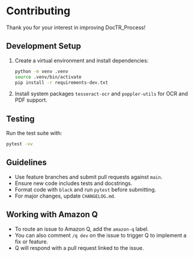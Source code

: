 # Contributing

Thank you for your interest in improving DocTR_Process!

## Development Setup

1. Create a virtual environment and install dependencies:
   ```bash
   python -m venv .venv
   source .venv/bin/activate
   pip install -r requirements-dev.txt
   ```
2. Install system packages `tesseract-ocr` and `poppler-utils` for OCR and PDF support.

## Testing

Run the test suite with:

```bash
pytest -vv
```

## Guidelines

- Use feature branches and submit pull requests against `main`.
- Ensure new code includes tests and docstrings.
- Format code with `black` and run `pytest` before submitting.
- For major changes, update `CHANGELOG.md`.

## Working with Amazon Q

- To route an issue to Amazon Q, add the `amazon-q` label.
- You can also comment `/q dev` on the issue to trigger Q to implement a fix or feature.
- Q will respond with a pull request linked to the issue.

